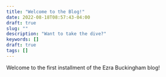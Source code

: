 ```yaml
---
title: "Welcome to the Blog!"
date: 2022-08-18T08:57:43-04:00
draft: true
slug: ""
description: "Want to take the dive?"
keywords: []
draft: true
tags: []
---
```


Welcome to the first installment of the Ezra Buckingham blog!

